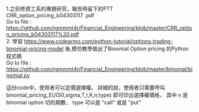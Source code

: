  
1.之前修資工系的專題研究，報告時留下的PTT   
CRR_option_pricing_b04303117 .pdf  
Go to file : https://github.com/rgmmmt4r/Financial_Engineering/blob/master/CRR_option_pricing_b04303117%20.pdf  
2. 學習 https://www.codearmo.com/python-tutorial/options-trading-binomial-pricing-model  後,模仿教學做出了Binomial Option pricing 的Python 程式碼  
Go to file : https://github.com/rgmmmt4r/Financial_Engineering/blob/master/binomal/binomial.py  

這份code中，使用者可以定價選擇權。
詳細的說，使用者只需要呼叫  binomial_pricing_EU(S0,sigma,T,r,K,n,type) 即可印出選擇權價格，
其中 n 是binomial option 切的期數， type 可以是 "call" 或是 "put" 

